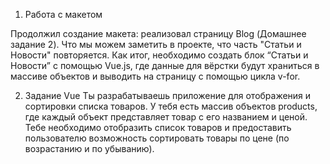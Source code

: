 1. Работа с макетом 

Продолжил создание макета: реализовал страницу Blog (Домашнее задание 2).
Что мы можем заметить в проекте, что часть "Статьи и Новости" повторяется. Как итог, необходимо создать блок “Статьи и Новости” с помощью Vue.js, где данные для вёрстки будут храниться в массиве объектов и выводить на страницу с помощью цикла v-for.

2. Задание Vue
Ты разрабатываешь приложение для отображения и сортировки списка товаров. У тебя есть массив объектов products, где каждый объект представляет товар с его названием и ценой. Тебе необходимо отобразить список товаров и предоставить пользователю возможность сортировать товары по цене (по возрастанию и по убыванию).
